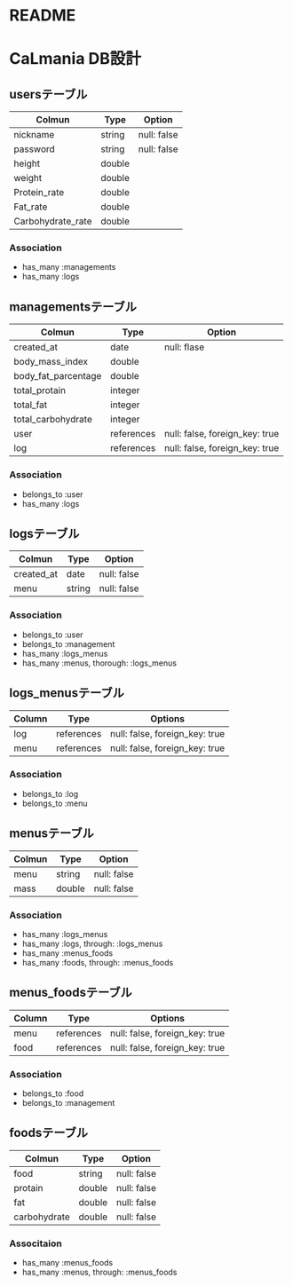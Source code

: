 # README

# CaLmania DB設計

## usersテーブル
|Colmun|Type|Option|
|-------|----|------|
|nickname|string|null: false|
|password|string|null: false|
|height|double||
|weight|double||
|Protein_rate|double||
|Fat_rate|double||
|Carbohydrate_rate|double||
### Association
- has_many :managements
- has_many :logs

## managementsテーブル
|Colmun|Type|Option|
|-------|----|------|
|created_at|date|null: flase|
|body_mass_index|double||
|body_fat_parcentage|double||
|total_protain|integer||
|total_fat|integer||
|total_carbohydrate|integer||
|user|references|null: false, foreign_key: true|
|log|references|null: false, foreign_key: true|

### Association
- belongs_to :user
- has_many :logs

## logsテーブル
|Colmun|Type|Option|
|-------|----|------|
|created_at|date|null: false|
|menu|string|null: false|

### Association
- belongs_to :user
- belongs_to :management
- has_many :logs_menus
- has_many :menus, thorough: :logs_menus

## logs_menusテーブル
|Column|Type|Options|
|------|----|-------|
|log|references|null: false, foreign_key: true|
|menu|references|null: false, foreign_key: true|
### Association
- belongs_to :log
- belongs_to :menu

## menusテーブル
|Colmun|Type|Option|
|-------|----|------|
|menu|string|null: false|
|mass|double|null: false|
### Association
- has_many :logs_menus
- has_many :logs, through: :logs_menus
- has_many :menus_foods
- has_many :foods, through: :menus_foods

## menus_foodsテーブル
|Column|Type|Options|
|------|----|-------|
|menu|references|null: false, foreign_key: true|
|food|references|null: false, foreign_key: true|
### Association
- belongs_to :food
- belongs_to :management

## foodsテーブル
|Colmun|Type|Option|
|-------|----|------|
|food|string|null: false|
|protain|double|null: false|
|fat|double|null: false|
|carbohydrate|double|null: false|
### Associtaion
- has_many :menus_foods
- has_many :menus, through: :menus_foods
